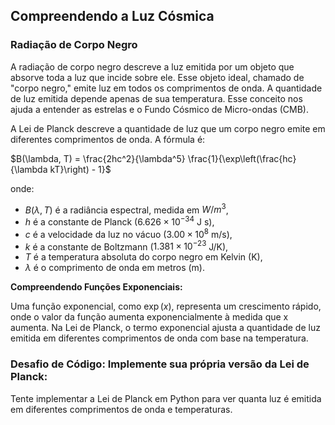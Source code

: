 ## Compreendendo a Luz Cósmica

### Radiação de Corpo Negro

A radiação de corpo negro descreve a luz emitida por um objeto que absorve toda a luz que incide sobre ele. Esse objeto ideal, chamado de "corpo negro," emite luz em todos os comprimentos de onda. A quantidade de luz emitida depende apenas de sua temperatura. Esse conceito nos ajuda a entender as estrelas e o Fundo Cósmico de Micro-ondas (CMB).

A Lei de Planck descreve a quantidade de luz que um corpo negro emite em diferentes comprimentos de onda. A fórmula é:

$B(\lambda, T) = \frac{2hc^2}{\lambda^5} \frac{1}{\exp\left(\frac{hc}{\lambda kT}\right) - 1}$

onde:

* $B(\lambda, T)$ é a radiância espectral, medida em $W/m^{3}$,
* $h$ é a constante de Planck ($6.626 \times 10^{-34}$ J s),
* $c$ é a velocidade da luz no vácuo ($3.00 \times 10^8$ m/s),
* $k$ é a constante de Boltzmann ($1.381 \times 10^{-23}$ J/K),
* $T$ é a temperatura absoluta do corpo negro em Kelvin (K),
* $\lambda$ é o comprimento de onda em metros (m).

**Compreendendo Funções Exponenciais:**

Uma função exponencial, como $\exp(x)$, representa um crescimento rápido, onde o valor da função aumenta exponencialmente à medida que x aumenta. Na Lei de Planck, o termo exponencial ajusta a quantidade de luz emitida em diferentes comprimentos de onda com base na temperatura.


### Desafio de Código: Implemente sua própria versão da Lei de Planck:

Tente implementar a Lei de Planck em Python para ver quanta luz é emitida em diferentes comprimentos de onda e temperaturas.